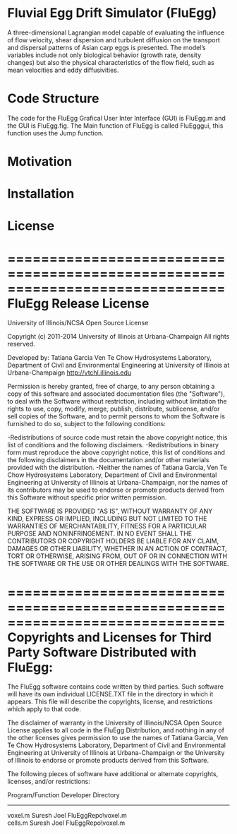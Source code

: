 # Fluvial Egg Drift Simulator (FluEgg)
A three-dimensional Lagrangian model capable of evaluating the influence of flow velocity, shear dispersion and turbulent diffusion on the transport and dispersal patterns of Asian carp eggs is presented. The model’s variables include not only biological behavior (growth rate, density changes) but also the physical characteristics of the flow field, such as mean velocities and eddy diffusivities.
# Code Structure
The code for the FluEgg Grafical User Inter Interface (GUI) is FluEgg.m and the GUI is FluEgg.fig. 
The Main function of FluEgg is called FluEgggui, this function uses the Jump function.
# Motivation

# Installation

# License
==============================================================================
FluEgg Release License
==============================================================================
University of Illinois/NCSA Open Source License

Copyright (c) 2011-2014 University of Illinois at Urbana-Champaign
All rights reserved.

Developed by: 		Tatiana Garcia
                    Ven Te Chow Hydrosystems Laboratory, Department of Civil and Environmental Engineering at University of Illinois at Urbana-Champaign
                    http://vtchl.illinois.edu
					
Permission is hereby granted, free of charge, to any person obtaining a copy of this software and associated documentation files (the "Software"), to deal with the
Software without restriction, including without limitation the rights to use, copy, modify, merge, publish, distribute, sublicense, and/or sell copies of the 
Software, and to permit persons to whom the Software is furnished to do so, subject to the following conditions:

-Redistributions of source code must retain the above copyright notice, this list of conditions and the following disclaimers.
-Redistributions in binary form must reproduce the above copyright notice, this list of conditions and the following disclaimers in the documentation and/or other 
 materials provided with the distribution.
-Neither the names of Tatiana Garcia, Ven Te Chow Hydrosystems Laboratory, Department of Civil and Environmental Engineering at University of Illinois at 
 Urbana-Champaign, nor the names of its contributors may be used to endorse or promote products derived from this Software without specific prior written 
 permission.

THE SOFTWARE IS PROVIDED "AS IS", WITHOUT WARRANTY OF ANY KIND, EXPRESS OR IMPLIED, INCLUDING BUT NOT LIMITED TO THE WARRANTIES OF MERCHANTABILITY, FITNESS FOR A 
PARTICULAR PURPOSE AND NONINFRINGEMENT. IN NO EVENT SHALL THE CONTRIBUTORS OR COPYRIGHT HOLDERS BE LIABLE FOR ANY CLAIM, DAMAGES OR OTHER LIABILITY, WHETHER IN AN 
ACTION OF CONTRACT, TORT OR OTHERWISE, ARISING FROM, OUT OF OR IN CONNECTION WITH THE SOFTWARE OR THE USE OR OTHER DEALINGS WITH THE SOFTWARE.

==============================================================================
Copyrights and Licenses for Third Party Software Distributed with FluEgg:
==============================================================================
The FluEgg software contains code written by third parties.  Such software will
have its own individual LICENSE.TXT file in the directory in which it appears.
This file will describe the copyrights, license, and restrictions which apply
to that code.

The disclaimer of warranty in the University of Illinois/NCSA Open Source License
applies to all code in the FluEgg Distribution, and nothing in any of the
other licenses gives permission to use the names of Tatiana Garcia, Ven Te Chow Hydrosystems Laboratory, Department of Civil and Environmental Engineering at 
University of Illinois at Urbana-Champaign or the University of Illinois to endorse or promote products derived from this
Software.

The following pieces of software have additional or alternate copyrights,
licenses, and/or restrictions:

Program/Function     Developer      Directory
----------------     ---------      ---------
voxel.m              Suresh Joel    FluEggRepo\voxel.m  
cells.m              Suresh Joel    FluEggRepo\voxel.m  
